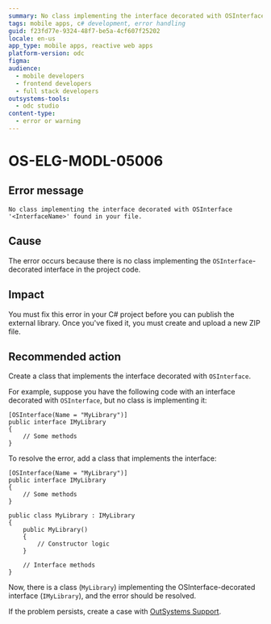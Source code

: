 ```yaml
---
summary: No class implementing the interface decorated with OSInterface '<InterfaceName>' found in your file.
tags: mobile apps, c# development, error handling
guid: f23fd77e-9324-48f7-be5a-4cf607f25202
locale: en-us
app_type: mobile apps, reactive web apps
platform-version: odc
figma:
audience:
  - mobile developers
  - frontend developers
  - full stack developers
outsystems-tools:
  - odc studio
content-type:
  - error or warning
---
```


# OS-ELG-MODL-05006

## Error message

`No class implementing the interface decorated with OSInterface '<InterfaceName>' found in your file.`

## Cause

The error occurs because there is no class implementing the `OSInterface`-decorated interface in the project code.

## Impact

You must fix this error in your C# project before you can publish the external library. Once you've fixed it, you must create and upload a new ZIP file.

## Recommended action

Create a class that implements the interface decorated with `OSInterface`.

For example, suppose you have the following code with an interface decorated with `OSInterface`, but no class is implementing it:

    [OSInterface(Name = "MyLibrary")]
    public interface IMyLibrary
    {
        // Some methods
    }

To resolve the error, add a class that implements the interface:

    [OSInterface(Name = "MyLibrary")]
    public interface IMyLibrary
    {
        // Some methods
    }

    public class MyLibrary : IMyLibrary
    {
        public MyLibrary()
        {
            // Constructor logic
        }

        // Interface methods
    }

Now, there is a class (`MyLibrary`) implementing the OSInterface-decorated interface (`IMyLibrary`), and the error should be resolved.

If the problem persists, create a case with [OutSystems Support](https://www.outsystems.com/support/portal/open-support-case?ErrorCode=OS-ELG-MODL-05006).
